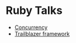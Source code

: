 # Ruby Talks


* [Concurrency](./concurrency/README.md)
* [Trailblazer framework](./trailblazer/README.md)